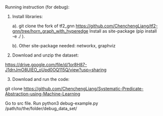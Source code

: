 Running instruction (for debug):

1. Install libraries:


    a). git clone the fork of tf2_gnn
https://github.com/ChenchengLiang/tf2-gnn/tree/horn_graph_with_hyperedge
Install as site-package (pip install -e ./ ).

    b). Other site-package needed: networkx, graphviz


2. Download and unzip the dataset:

https://drive.google.com/file/d/1or8H87-J1drrJmO8UlEO_oUpd0OQ115Q/view?usp=sharing

3. Download and run the code:

git clone https://github.com/ChenchengLiang/Systematic-Predicate-Abstraction-using-Machine-Learning

Go to src file. Run python3 debug-example.py /path/to/the/folder/debug_data_set/


